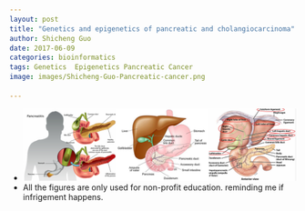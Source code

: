 ```yaml
---
layout: post
title: "Genetics and epigenetics of pancreatic and cholangiocarcinoma"
author: Shicheng Guo
date: 2017-06-09
categories: bioinformatics
tags: Genetics  Epigenetics Pancreatic Cancer
image: images/Shicheng-Guo-Pancreatic-cancer.png	

---
```








* ![Pancreatic cancer and cholangiocarcinoma](../images/Shicheng-Guo-pancrease-2016.png)
* All the figures are only used for non-profit education. reminding me if infrigement happens.

